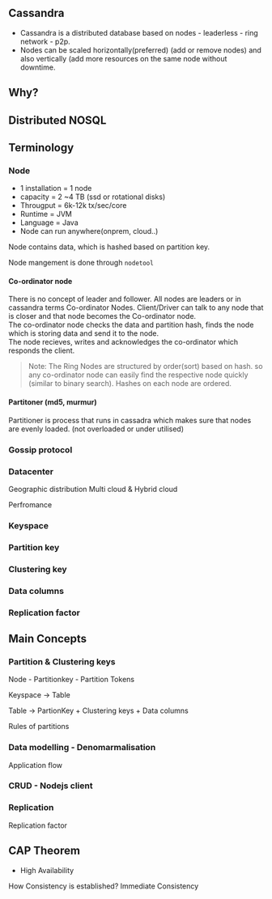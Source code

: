 ## Cassandra
- Cassandra is a distributed database based on nodes - leaderless - ring network - p2p.    
- Nodes can be scaled horizontally(preferred) (add or remove nodes) and also vertically (add more resources on the same 
node without downtime.  



## Why? 


## Distributed NOSQL 

## Terminology
### Node
- 1 installation = 1 node
- capacity = 2 ~4 TB (ssd or rotational disks)
- Througput = 6k-12k tx/sec/core
- Runtime = JVM
- Language = Java
- Node can run anywhere(onprem, cloud..)

Node contains data, which is hashed based on partition key.  

Node mangement is done through `nodetool`  

#### Co-ordinator node
There is no concept of leader and follower. All nodes are leaders or in cassandra terms Co-ordinator Nodes.
Client/Driver can talk to any node that is closer and that node becomes the Co-ordinator node.  
The co-ordinator node checks the data and partition hash, finds the node which is storing data and send it to the node.  
The node recieves, writes and acknowledges the co-ordinator which responds the client.

> Note: The Ring Nodes are structured by order(sort) based on hash. so any co-ordinator node can easily find the respective
> node quickly (similar to binary search). Hashes on each node are ordered.

#### Partitoner (md5, murmur)
Partitioner is process that runs in cassadra which makes sure that nodes are evenly loaded. (not overloaded or under utilised)

### Gossip protocol

### Datacenter
Geographic distribution
Multi cloud & Hybrid cloud

Perfromance

### Keyspace
### Partition key
### Clustering key
### Data columns
### Replication factor


## Main Concepts

### Partition & Clustering keys

Node - Partitionkey - Partition Tokens

Keyspace -> Table

Table -> PartionKey + Clustering keys + Data columns

Rules of partitions

### Data modelling - Denomarmalisation

Application flow

###  CRUD - Nodejs client


### Replication
Replication factor

## CAP Theorem
- High Availability

How Consistency is established? 
Immediate Consistency

